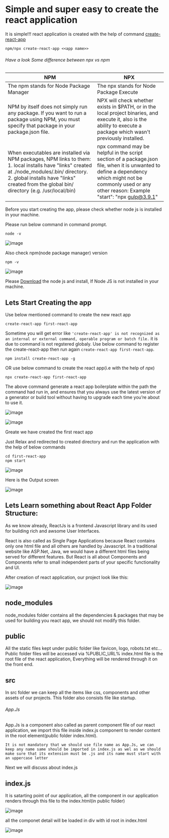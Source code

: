 # Simple and super easy to create the react application
It is simple!!! react application is created with the help of command [create-react-app](https://create-react-app.dev/)

```
npm/npx create-react-app <<app name>>
```

###### Have a look Some difference between npx vs npm

NPM | NPX
------------ | -------------
The npm stands for Node Package Manager | The npx stands for Node Package Execute
NPM by itself does not simply run any package. If you want to run a package using NPM, you must specify that package in your package.json file. | NPX will check whether <command> exists in $PATH, or in the local project binaries, and execute it, also is the ability to execute a package which wasn't previously installed.
When executables are installed via NPM packages, NPM links to them: 1. local installs have "links" created at ./node_modules/.bin/ directory. 2. global installs have "links" created from the global bin/ directory (e.g. /usr/local/bin) | npx command may be helpful in the script section of a package.json file, when it is unwanted to define a dependency which might not be commonly used or any other reason: Example  "start": "npx gulp@3.9.1"



Before you start creating the app, please check whether node js is installed in your machine. 

Please run below command in command prompt.

```
node -v
```

![image](https://user-images.githubusercontent.com/81896060/127759318-2651f61f-e8f7-4c60-87b1-60c4e60c940c.png)

Also check npm(node package manager) version

```
npm -v
```

![image](https://user-images.githubusercontent.com/81896060/127759502-7878d655-dcd2-47a0-add1-8a8fdeee2f76.png)


Please [Download](https://nodejs.org/en/download) the node js and install, If Node JS is not installed in your machine.

## Lets Start Creating the app

Use below mentioned command to create the new react app

```
create-react-app first-react-app
```

Sometime you will get error like `'create-react-app' is not recognized as an internal or external command,
operable program or batch file.` it is due to command is not regstered globaly. Use below command to register the create-react-app then run again `create-react-app first-react-app`.

```
npm install create-react-app -g
```

OR use below command to create the react app(i.e with the help of *npx*)

```
npx create-react-app first-react-app
```

The above command generate a react app boilerplate within the path the command had run in, and ensures that you always use the latest version of a generator or build tool without having to upgrade each time you’re about to use it.

![image](https://user-images.githubusercontent.com/81896060/127759954-aebcf4ee-12ac-4ebf-82e0-d8fee4f50dcd.png)

![image](https://user-images.githubusercontent.com/81896060/127759974-41d829dd-82fe-47bb-bffc-c13762a7ccfa.png)

Greate we have created the first react app

Just Relax and redirected to created directory and run the application with the help of below commands

```
cd first-react-app
npm start
```

![image](https://user-images.githubusercontent.com/81896060/127760070-4ba80c12-326f-4faa-9d9c-67929917e11d.png)

Here is the Output screen

![image](https://user-images.githubusercontent.com/81896060/127760082-f0c4f56e-1bb9-47c2-9443-b7faa4d17a76.png)


## Lets Learn something about React App Folder Structure:

As we know already, ReactJs is a frontend Javascript library and its used for building rich and awsome User Interfaces.

React is also called as Single Page Applications because React contains only one html file and all others are handled by Javascript. In a traditional website like ASP.Net, Java, we would have a different html files being served for different features. But React is all about Components and Components refer to small independent parts of your specific functionality and UI.

After creation of react application, our project look like this:

![image](https://user-images.githubusercontent.com/81896060/127761602-030d67e4-c143-45a3-97e2-a7c25414b253.png)

## node_modules

node_modules folder contains all the dependencies & packages that may be used for building you react app, we should not modify this folder.

## public

All the static files kept under public folder like favicon, logo, robots.txt etc... Public folder files will be accessed via %PUBLIC_URL%
index.html file is the root file of the react application, Everything will be rendered through it on the front end. 

## src

In src folder we can keep all the items like css, components and other assets of our projects. This folder also consists file like startup.

###### App.Js

App.Js is a component also called as parent component file of our react application, we import this file inside index.js component to render content in the root element(public folder index.html).

`It is not mandatory that we should use file name as App.Js, we can keep any name same should be imported in index.js as wel as we should make sure that its extension must be .js and its name must start with an uppercase letter`

Next we will discuss about index.js

## index.js

It is satarting point of our application, all the component in our application renders through this file to the index.html(in public folder)

![image](https://user-images.githubusercontent.com/81896060/127765762-97a17169-dcef-4d41-801d-24eb4c82d4dc.png)

all the componet detail will be loaded in div with id root in index.html

![image](https://user-images.githubusercontent.com/81896060/127765830-aabb7462-7c23-40d2-b124-511826ab69fb.png)




